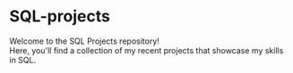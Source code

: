# SQL-projects
Welcome to the SQL Projects repository! <br>
Here, you'll find a collection of my recent projects that showcase my skills in SQL.
